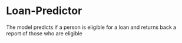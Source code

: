 # Loan-Predictor
The model predicts if a person is eligible for a loan and returns back a report of those who are eligible
